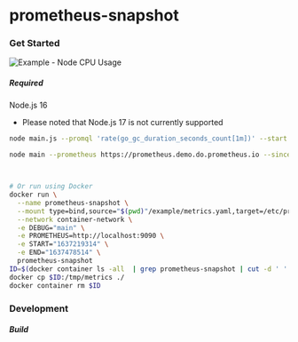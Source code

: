 # prometheus-snapshot

### Get Started

![Example - Node CPU Usage](https://raw.githubusercontent.com/lawrenceching/prometheus-snapshot/main/example/Node%20CPU%20Usage.svg)

##### Required
Node.js 16

* Please noted that Node.js 17 is not currently supported

```bash
node main.js --promql 'rate(go_gc_duration_seconds_count[1m])' --start 1637380409 --end 1637381708

node main --prometheus https://prometheus.demo.do.prometheus.io --since 7d --output ./example



# Or run using Docker
docker run \
  --name prometheus-snapshot \
  --mount type=bind,source="$(pwd)"/example/metrics.yaml,target=/etc/prometheus-snaphost/metrics.yaml,readonly \
  --network container-network \
  -e DEBUG="main" \
  -e PROMETHEUS=http://localhost:9090 \
  -e START="1637219314" \
  -e END="1637478514" \
  prometheus-snapshot
ID=$(docker container ls -all  | grep prometheus-snapshot | cut -d ' ' -f 1)
docker cp $ID:/tmp/metrics ./
docker container rm $ID
```

### Development

##### Build

```

```